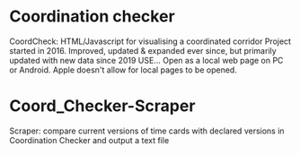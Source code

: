 # Coordination checker
 CoordCheck:
 HTML/Javascript for visualising a coordinated corridor
 Project started in 2016. Improved, updated & expanded ever since, but primarily updated with new data since 2019
 USE...
 Open as a local web page on PC or Android. Apple doesn't allow for local pages to be opened.

# Coord_Checker-Scraper
Scraper:
compare current versions of time cards with declared versions in Coordination Checker and output a text file
